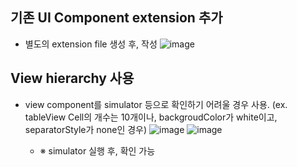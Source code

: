 ## 기존 UI Component extension 추가
- 별도의 extension file 생성 후, 작성
    ![image](https://user-images.githubusercontent.com/46417892/153744722-55c55a9a-d744-4086-8fff-dae88c3fc30d.png)

## View hierarchy 사용
- view component를 simulator 등으로 확인하기 어려울 경우 사용.
  (ex. tableView Cell의 개수는 10개이나, backgroudColor가 white이고, separatorStyle가 none인 경우)
    ![image](https://user-images.githubusercontent.com/46417892/153744807-d20117c9-5675-4866-8f19-346183e9c677.png)
    ![image](https://user-images.githubusercontent.com/46417892/153744829-90f3ea64-cdff-49b0-9533-51da7c235709.png)

     - ※ simulator 실행 후, 확인 가능
